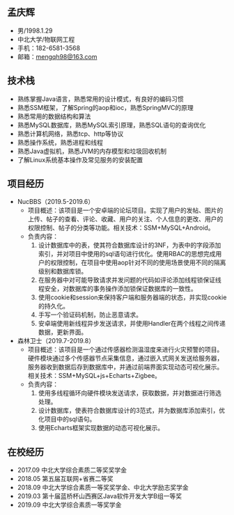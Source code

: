 ## 孟庆辉
* 男/1998.1.29
* 中北大学/物联网工程
* 手机：182-6581-3568
* 邮箱：mengqh98@163.com

## 技术栈
* 熟练掌握Java语言，熟悉常用的设计模式，有良好的编码习惯
* 熟悉SSM框架，了解Spring的aop和ioc，熟悉SpringMVC的原理
* 熟悉常用的数据结构和算法
* 熟悉MySQL数据库，熟悉MySQL索引原理，熟悉SQL语句的查询优化
* 熟悉计算机网络，熟悉tcp、http等协议
* 熟悉操作系统，熟悉进程和线程
* 熟悉Java虚拟机，熟悉JVM的内存模型和垃圾回收机制
* 了解Linux系统基本操作及常见服务的安装配置

## 项目经历
* NucBBS（2019.5-2019.6）
    * 项目概述：该项目是一个安卓端的论坛项目。实现了用户的发帖、图片的上传、帖子的查看、评论、收藏、用户的关注、个人信息的更改、用户的权限控制、帖子的分类等功能。相关技术：SSM+MySQL+Android。
    * 负责内容：
        1. 设计数据库中的表，使其符合数据库设计的3NF，为表中的字段添加索引，并对项目中使用的sql语句进行优化。使用RBAC的思想完成用户的权限控制，在项目中使用aop针对不同的使用场景使用不同的隔离级别和数据库锁。
        2. 在服务器中对可能导致请求并发问题的代码如评论添加线程锁保证线程安全，对数据库的事务操作添加锁保证数据库的一致性。 
        3. 使用cookie和session来保持客户端和服务器端的状态，并实现cookie的持久化。
        4. 手写一个验证码机制，防止恶意请求。
        5. 安卓端使用新线程异步发送请求，并使用Handler在两个线程之间传递数据，更新界面。
* 森林卫士（2019.7-2019.8）
    * 项目概述：该项目是一个通过传感器检测温湿度来进行火灾预警的项目。硬件模块通过多个传感器节点采集信息，通过嵌入式网关发送给服务器，服务器收到数据后存到数据库中，并通过前端界面实现动态可视化展示。相关技术：SSM+MySQL+js+Echarts+Zigbee。
    * 负责内容：
        1. 使用多线程循环向硬件模块发送请求，获取数据，并对数据进行筛选处理。
        2. 设计数据库，使表符合数据库设计的3范式，并为数据库添加索引，优化项目中的sql语句。
        3. 使用Echarts框架实现数据的动态可视化展示。 

## 在校经历
* 2017.09 中北大学综合素质二等奖奖学金
* 2018.05 第五届互联网+省赛二等奖
* 2018.09 中北大学综合素质一等奖奖学金、中北大学励志奖学金
* 2019.03 第十届蓝桥杯山西赛区Java软件开发大学B组一等奖
* 2019.09 中北大学综合素质一等奖学金